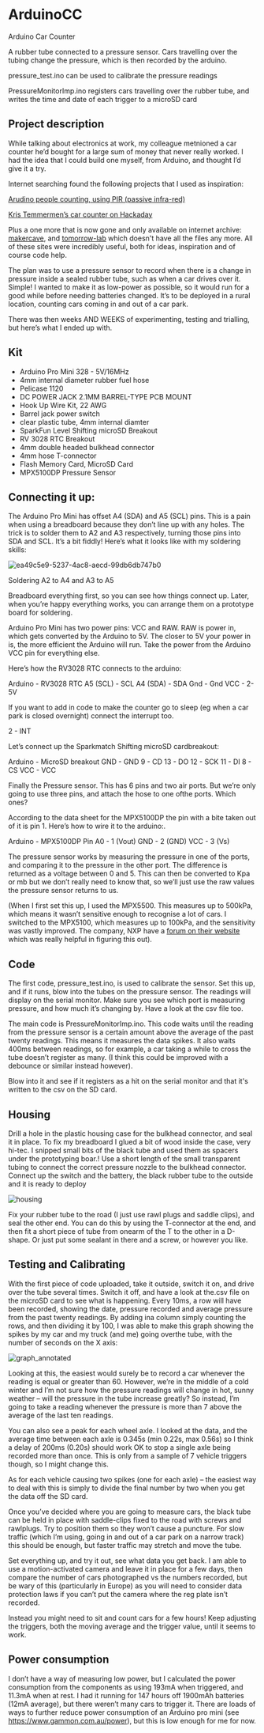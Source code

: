 # ArduinoCC
Arduino Car Counter

A rubber tube connected to a pressure sensor. Cars travelling over the tubing change the pressure, which is then recorded by the arduino.

pressure_test.ino can be used to calibrate the pressure readings

PressureMonitorImp.ino registers cars travelling over the rubber tube, and writes the time and date of each trigger to a microSD card

## Project description

While talking about electronics at work, my colleague metnioned a car counter he’d bought for a large sum of money that never really worked. I had the idea that I could build one myself, from Arduino, and thought I’d give it a try.

Internet searching found the following projects that I used as inspiration:

[Arudino people counting, using PIR (passive infra-red)](https://www.dbpharrison.com/projects/interactivefloor/arduinopeoplecounter1/)

[Kris Temmermen’s car counter on Hackaday](https://hackaday.io/project/4567-traffic-counter-road-tube)

Plus a one more that is  now gone and only available on internet archive: [makercave](https://web.archive.org/web/20141222170015/https://wiki.makercave.org/wiki/Arduino_Vehicle_Traffic_Counter), and [tomorrow-lab](http://www.old.tomorrow-lab.com/lab16) which doesn't have all the files any more. All of these sites were incredibly useful, both for ideas, inspiration and of course code help.

The plan was to use a pressure sensor to record when there is a change in pressure inside a sealed rubber tube, such as when a car drives over it. Simple! I wanted to make it as low-power as possible, so it would run for a good while before needing batteries changed. It’s to be deployed in a rural location, counting cars coming in and out of a car park.

There was then weeks AND WEEKS of experimenting, testing and trialling, but here’s what I ended up with.  

## Kit
- Arduino Pro Mini 328 - 5V/16MHz
- 4mm internal diameter rubber fuel hose
- Pelicase 1120
- DC POWER JACK 2.1MM BARREL-TYPE PCB MOUNT
- Hook Up Wire Kit, 22 AWG
- Barrel jack power switch
- clear plastic tube, 4mm internal diamter
- SparkFun Level Shifting microSD Breakout
- RV 3028 RTC Breakout
- 4mm double headed bulkhead connector
- 4mm hose T-connector
- Flash Memory Card, MicroSD Card
- MPX5100DP Pressure Sensor

## Connecting it up:
The Arduino Pro Mini has offset A4 (SDA) and A5 (SCL) pins. This is a pain when using a breadboard because they don’t line up with any holes. The trick is to solder them to A2 and A3 respectively, turning those pins into SDA and SCL. It’s a bit fiddly! Here’s what it looks like with my soldering skills:

![ea49c5e9-5237-4ac8-aecd-99db6db747b0](https://user-images.githubusercontent.com/46293785/213927734-a5b2e295-23e3-4adb-9e8a-055d892fbb13.jpg)

Soldering A2 to A4 and A3 to A5

Breadboard everything first, so you can see how things connect up. Later, when you’re happy everything works, you can arrange them on a prototype board for soldering.

Arduino Pro Mini has two power pins: VCC and RAW. RAW is power in, which gets converted by the Arduino to 5V. The closer to 5V your power in is, the more efficient the Arduino will run. Take the power from the Arduino VCC pin for everything else.

Here’s how the RV3028 RTC connects to the arduino:

Arduino - RV3028 RTC
A5 (SCL) - SCL
A4 (SDA) - SDA
Gnd - Gnd
VCC - 2-5V

If you want to add in code to make the counter go to sleep (eg when a car park is closed overnight) connect the interrupt too.

2 - INT

Let’s connect up the Sparkmatch Shifting microSD cardbreakout:

Arduino - MicroSD breakout
GND - GND
9 - CD
13 - DO
12 - SCK
11 - DI
8 - CS
VCC - VCC

Finally the Pressure sensor. This has 6 pins and two air ports. But we’re only going to use three pins, and attach the hose to one ofthe ports. Which ones?

According to the data sheet for the MPX5100DP the pin with a bite taken out of it is pin 1. Here’s how to wire it to the arduino:.

Arduino - MPX5100DP Pin
A0 - 1 (Vout)
GND - 2 (GND)
VCC - 3 (Vs)

The pressure sensor works by measuring the pressure in one of the ports, and comparing it to the pressure in the other port. The difference is returned as a voltage between 0 and 5. This can then be converted to Kpa or mb but we don’t really need to know that, so we’ll just use the raw values the pressure sensor returns to us.

(When I first set this up, I used the MPX5500. This measures up to 500kPa, which means it wasn’t sensitive enough to recognise a lot of cars. I switched to the MPX5100, which measures up to 100kPa, and the sensitivity was vastly improved. The company, NXP have a [forum on their website](https://community.nxp.com/) which was really helpful in figuring this out).

## Code
The first code, pressure_test.ino, is used to calibrate the sensor. Set this up, and if it runs, blow into the tubes on the pressure sensor. The readings will display on the serial monitor. Make sure you see which port is measuring pressure, and how much it’s changing by. Have a look at the csv file too.

The main code is PressureMonitorImp.ino. This  code waits until the reading from the pressure sensor is a certain amount above the average of the past twenty readings. This means it measures the data spikes. It also waits 400ms between readings, so for example, a car taking a while to cross the tube doesn’t register as many. (I think this could be improved with a debounce or similar instead however).

Blow into it and see if it registers as a hit on the serial monitor and that it's written to the csv on the SD card.

## Housing
Drill a hole in the plastic housing case for the bulkhead connector, and seal it in place. To fix my breadboard I glued a bit of wood inside the case, very hi-tec. I snipped small bits of the black tube and used them as spacers under the prototyping boar.! Use a short length of the small transparent tubing to connect the correct pressure nozzle to the bulkhead connector. Connect up the switch and the battery, the black rubber tube to the outside and it is ready to deploy

![housing](https://user-images.githubusercontent.com/46293785/213927512-b8d7897e-858f-4851-a5f5-a51b65d03545.jpg)

Fix your rubber tube to the road (I just use rawl plugs and saddle clips), and seal the other end. You can do this by using the T-connector at the end, and then fit a short piece of tube from onearm of the T to the other in a D-shape. Or just put some sealant in there and a screw, or however you like.

## Testing and Calibrating
With the first piece of code uploaded, take it outside, switch it on, and drive over the tube several times. Switch it off, and have a look at the.csv file on the microSD card to see what is happening. Every 10ms, a row will have been recorded, showing the date, pressure recorded and average pressure from the past twenty readings. By adding ina column simply counting the rows, and then dividing it by 100, I was able to make this graph showing the spikes by my car and my truck (and me) going overthe tube, with the number of seconds on the X axis:

![graph_annotated](https://user-images.githubusercontent.com/46293785/213927589-e6cc593c-daa3-4e46-8913-950740d5b2f1.JPG)

Looking at this, the easiest would surely be to record a car whenever the reading is equal or greater than 60. However, we’re in the middle of a cold winter and I’m not sure how the pressure readings will change in hot, sunny weather – will the pressure in the tube increase greatly? So instead, I’m going to take a reading whenever the pressure is more than 7 above the average of the last ten readings.

You can also see a peak for each wheel axle. I looked at the data, and the average time between each axle is 0.345s (min 0.22s, max 0.56s) so I think a delay of 200ms (0.20s) should work OK to stop a single axle being recorded more than once. This is only from a sample of 7 vehicle triggers though, so I might change this. 

As for each vehicle causing two spikes (one for each axle) – the easiest way to deal with this is simply to divide the final number by two when you get the data off the SD card.

Once you’ve decided where you are going to measure cars, the black tube can be held in place with saddle-clips fixed to the road with screws and rawlplugs. Try to position them so they won’t cause a puncture. For slow traffic (which I’m using, going in and out of a car park on a narrow track) this should be enough, but faster traffic may stretch and move the tube.

Set everything up, and try it out, see what data you get back. I am able to use a motion-activated camera and leave it in place for a few days, then compare the number of cars photographed vs the numbers recorded, but be wary of this (particularly in Europe) as you will need to consider data protection laws if you can’t put the camera where the reg plate isn’t recorded.

Instead you might need to sit and count cars for a few hours! Keep adjusting the triggers, both the moving average and the trigger value, until it seems to work.

## Power consumption
I don’t have a way of measuring low power, but I calculated the power consumption from the components as using 193mA when triggered, and 11.3mA when at rest. I had it running for 147 hours off 1900mAh batteries (12mA average), but there weren’t many cars to trigger it. There are loads of ways to further reduce power consumption of an Arduino pro mini (see https://www.gammon.com.au/power), but this is low enough for me for now.

